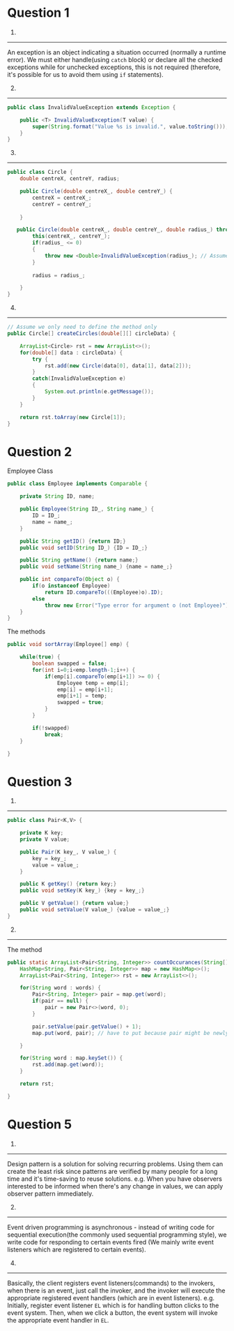 Question 1
=====

1.
-----
An exception is an object indicating a situation occurred (normally a runtime error). We must either handle(using `catch` block) or declare all the checked exceptions while for unchecked exceptions, this is not required (therefore, it's possible for us to avoid them using `if` statements). 

2.
-----
```java
public class InvalidValueException extends Exception {

    public <T> InvalidValueException(T value) {
        super(String.format("Value %s is invalid.", value.toString()));// Assume full stop is part of the message specified in the question
    }
}
```

3.
-----
```java
public class Circle {
    double centreX, centreY, radius;

    public Circle(double centreX_, double centreY_) {
        centreX = centreX_;
        centreY = centreY_;
        
    }

   public Circle(double centreX_, double centreY_, double radius_) throws InvalidValueException {
        this(centreX_, centreY_);
        if(radius_ <= 0)
        {
            throw new <Double>InvalidValueException(radius_); // Assume my answer to subquestion 3 has been imported
        }
        
        radius = radius_;

    }
}
```

4.
-----
```java
// Assume we only need to define the method only
public Circle[] createCircles(double[][] circleData) {

    ArrayList<Circle> rst = new ArrayList<>();
    for(double[] data : circleData) {
        try {
            rst.add(new Circle(data[0], data[1], data[2]));
        }
        catch(InvalidValueException e)
        {
            System.out.println(e.getMessage());
        }
    }

    return rst.toArray(new Circle[1]);
}
```


Question 2
=====
Employee Class
```java
public class Employee implements Comparable {

    private String ID, name;

    public Employee(String ID_, String name_) {
        ID = ID_;
        name = name_;
    }

    public String getID() {return ID;}
    public void setID(String ID_) {ID = ID_;}

    public String getName() {return name;}
    public void setName(String name_) {name = name_;}

    public int compareTo(Object o) {
        if(o instanceof Employee)
            return ID.compareTo(((Employee)o).ID);
        else
            throw new Error("Type error for argument o (not Employee)")
    }
}
```
The methods
```java
public void sortArray(Employee[] emp) {

    while(true) {
        boolean swapped = false;
        for(int i=0;i<emp.length-1;i++) {
            if(emp[i].compareTo(emp[i+1]) >= 0) {
                Employee temp = emp[i];
                emp[i] = emp[i+1];
                emp[i+1] = temp;
                swapped = true;
            }
        }

        if(!swapped)
            break;
    }

}
```

Question 3
=====

1.
-----
```java
public class Pair<K,V> {

    private K key;
    private V value;

    public Pair(K key_, V value_) {
        key = key_;
        value = value_;
    }

    public K getKey() {return key;}
    public void setKey(K key_) {key = key_;}

    public V getValue() {return value;}
    public void setValue(V value_) {value = value_;}
}
```

2.
-----
The method
```java
public static ArrayList<Pair<String, Integer>> countOccurances(String[] words) {
    HashMap<String, Pair<String, Integer>> map = new HashMap<>();
    ArrayList<Pair<String, Integer>> rst = new ArrayList<>();

    for(String word : words) {
        Pair<String, Integer> pair = map.get(word);
        if(pair == null) {
            pair = new Pair<>(word, 0);
        }

        pair.setValue(pair.getValue() + 1);
        map.put(word, pair); // have to put because pair might be newly created

    }

    for(String word : map.keySet()) {
        rst.add(map.get(word));
    }

    return rst;

}
```

Question 5
=====

1.
-----
Design pattern is a solution for solving recurring problems. Using them can create the least risk since patterns are verified by many people for a long time and it's time-saving to reuse solutions. e.g. When you have observers interested to be informed when there's any change in values, we can apply observer pattern immediately.

2.
-----
Event driven programming is asynchronous - instead of writing code for sequential execution(the commonly used sequential programming style), we write code for responding to certain events fired (We mainly write event listeners which are registered to certain events).

4.
-----
Basically, the client registers event listeners(commands) to the invokers, when there is an event, just call the invoker, and the invoker will execute the appropriate registered event handlers (which are in event listeners). e.g. Initially, register event listener `EL` which is for handling button clicks to the event system. Then, when we click a button, the event system will invoke the appropriate event handler in `EL`.
